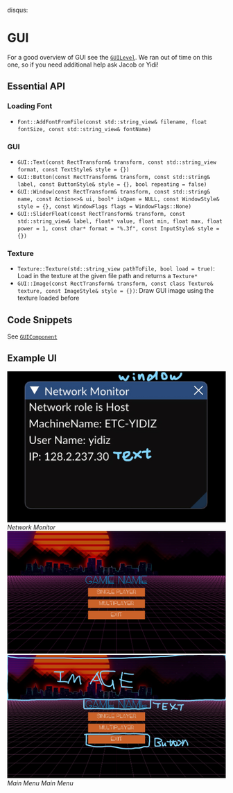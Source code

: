 disqus:
# GUI
For a good overview of GUI see the [`GUILevel`](https://github.com/Isetta-Team/Isetta-Engine/tree/master/Isetta/IsettaTestbed/GUILevel).
We ran out of time on this one, so if you need additional help ask Jacob or Yidi!

## Essential API
### Loading Font
- `Font::AddFontFromFile(const std::string_view& filename, float fontSize,
                              const std::string_view& fontName)`

### GUI
- `GUI::Text(const RectTransform& transform,
                   const std::string_view format, const TextStyle& style = {})`
- `GUI::Button(const RectTransform& transform, const std::string& label,
                     const ButtonStyle& style = {}, bool repeating = false)`
- `GUI::Window(const RectTransform& transform, const std::string& name,
                     const Action<>& ui, bool* isOpen = NULL,
                     const WindowStyle& style = {},
                     const WindowFlags flags = WindowFlags::None)`
- `GUI::SliderFloat(const RectTransform& transform,
                          const std::string_view& label, float* value,
                          float min, float max, float power = 1,
                          const char* format = "%.3f",
                          const InputStyle& style = {})`

### Texture
- `Texture::Texture(std::string_view pathToFile, bool load = true)`: Load in the texture at the given file path and returns a `Texture*`
- `GUI::Image(const RectTransform& transform,
                    const class Texture& texture, const ImageStyle& style = {})`: Draw GUI image using the texture loaded before

## Code Snippets
See [`GUIComponent`](https://github.com/Isetta-Team/Isetta-Engine/blob/master/Isetta/IsettaTestbed/GUILevel/GUIComponent.cpp)

## Example UI
![Network Monitor](../images/engine_docs/network_monitor.jpg)
*Network Monitor*
![Main Menu](../images/engine_docs/main_menu.png)
![Main Menu](../images/engine_docs/main_menu.jpg)
*Main Menu*
*Main Menu*